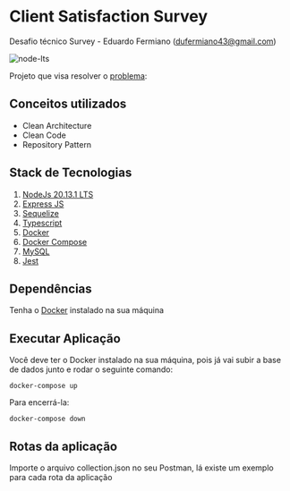 # Client Satisfaction Survey

Desafio técnico Survey - Eduardo Fermiano (dufermiano43@gmail.com)

![node-lts](https://img.shields.io/badge/Node.js-43853D)

Projeto que visa resolver o [problema](./docs/Problema.md):

## Conceitos utilizados
- Clean Architecture
- Clean Code
- Repository Pattern

## Stack de Tecnologias

1. [NodeJs 20.13.1 LTS](https://nodejs.org/en/blog/release/v20.13.1/)
2. [Express JS](https://expressjs.com/pt-br/)
3. [Sequelize](https://sequelize.org/)
4. [Typescript](https://www.typescriptlang.org/)
5. [Docker](https://www.docker.com/)
6. [Docker Compose](https://docs.docker.com)
7. [MySQL](https://www.mysql.com/)
8. [Jest](https://jestjs.io/pt-BR/)

## Dependências

Tenha o [Docker](https://www.docker.com/) instalado na sua máquina

## Executar Aplicação

Você deve ter o Docker instalado na sua máquina, pois já vai subir a base de dados junto e rodar o seguinte comando:

```
docker-compose up
```

Para encerrá-la:

```
docker-compose down
```

## Rotas da aplicação

Importe o arquivo collection.json no seu Postman, lá existe um exemplo para cada rota da aplicação